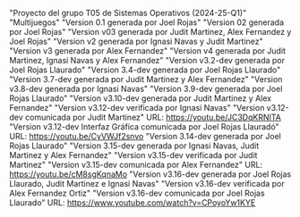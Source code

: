 "Proyecto del grupo T05 de Sistemas Operativos (2024-25-Q1)" 
"Multijuegos" 
"Version 0.1 generada por Joel Rojas" 
"Version 02 generada por Joel Rojas" 
"Version v03 generada por Judit Martinez, Alex Fernandez y Joel Rojas" 
"Version v2 generada por Ignasi Navas y Judit Martinez"
"Version v3 generada por Alex Fernandez"
"Version v4 generada por Judit Martinez, Ignasi Navas y Alex Fernandez"
"Version v3.2-dev generada por Joel Rojas Llaurado" 
"Version 3.4-dev generada por Joel Rojas Llaurado" 
"Version 3.7-dev generada por Judit Martinez y Alex Fernandez" 
"Version v3.8-dev generada por Ignasi Navas" 
"Version 3.9-dev generada por Joel Rojas Llaurado"
"Version v3.10-dev generada por Judit Martinez y Alex Fernandez"
"Version v3.12-dev verificada por Ignasi Navas"
"Version v3.12-dev comunicada por Judit Martinez" 
URL: https://youtu.be/JC3DqKRNITA
"Version v3.12-dev Interfaz Gráfica comunicada por Joel Rojas Llauradó"
URL: https://youtu.be/CyVWJf2snvo
"Version 3.14-dev generada por Joel Rojas Llaurado"
"Version 3.15-dev generada por Ignasi Navas, Judit Martinez y Alex Fernandez"
"Version v3.15-dev verificada por Judit Martinez"
"Version v3.15-dev comunicada por Alex Fernandez"
URL: https://youtu.be/cM8sgKqnaMo
"Version v3.16-dev generada por Joel Rojas Llaurado, Judit Martinez e Ignasi Navas" 
"Version v3.16-dev verificada por Alex Fernandez Ortiz" 
"Version v3.16-dev comunicada por Joel Rojas Llaurado"
URL:  https://www.youtube.com/watch?v=CPoyoYw1KYE
